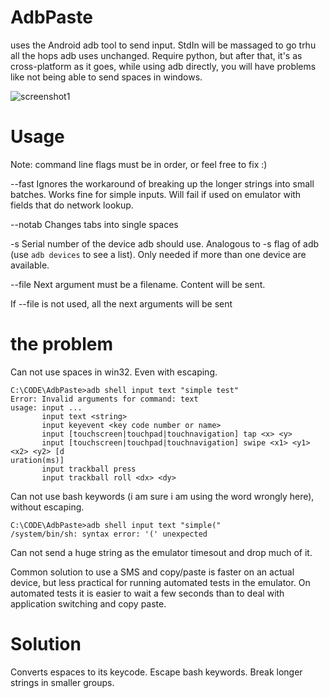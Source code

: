 AdbPaste
========

uses the Android adb tool to send input. StdIn will be massaged to go trhu all the hops adb uses unchanged. Require python, but after that, it's as cross-platform as it goes, while using adb directly, you will have problems like not being able to send spaces in windows.

![screenshot1](https://raw.github.com/gcb/AdbPaste/master/screenshot1.png "screenshot 1")

Usage
=====

Note: command line flags must be in order, or feel free to fix :)

--fast Ignores the workaround of breaking up the longer strings into small batches. Works fine for simple inputs. Will fail if used on emulator with fields that do network lookup.

--notab Changes tabs into single spaces

-s Serial number of the device adb should use. Analogous to -s flag of adb (use `adb devices` to see a list). Only needed if more than one device are available.

--file Next argument must be a filename. Content will be sent.

If --file is not used, all the next arguments will be sent


the problem
===========


Can not use spaces in win32. Even with escaping.

```Batchfile
C:\CODE\AdbPaste>adb shell input text "simple test"
Error: Invalid arguments for command: text
usage: input ...
       input text <string>
       input keyevent <key code number or name>
       input [touchscreen|touchpad|touchnavigation] tap <x> <y>
       input [touchscreen|touchpad|touchnavigation] swipe <x1> <y1> <x2> <y2> [d
uration(ms)]
       input trackball press
       input trackball roll <dx> <dy>
```

Can not use bash keywords (i am sure i am using the word wrongly here), without escaping.

```Batchfile
C:\CODE\AdbPaste>adb shell input text "simple("
/system/bin/sh: syntax error: '(' unexpected
```

Can not send a huge string as the emulator timesout and drop much of it.

Common solution to use a SMS and copy/paste is faster on an actual device, but less practical for running automated tests in the emulator. On automated tests it is easier to wait a few seconds than to deal with application switching and copy paste.

Solution
========

Converts espaces to its keycode. Escape bash keywords. Break longer strings in smaller groups.




